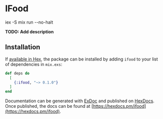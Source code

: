 # IFood

 iex -S mix run --no-halt


**TODO: Add description**

## Installation

If [available in Hex](https://hex.pm/docs/publish), the package can be installed
by adding `ifood` to your list of dependencies in `mix.exs`:

```elixir
def deps do
  [
    {:ifood, "~> 0.1.0"}
  ]
end
```

Documentation can be generated with [ExDoc](https://github.com/elixir-lang/ex_doc)
and published on [HexDocs](https://hexdocs.pm). Once published, the docs can
be found at [https://hexdocs.pm/ifood](https://hexdocs.pm/ifood).

